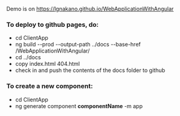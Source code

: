 Demo is on https://lgnakano.github.io/WebApplicationWithAngular

<h3>To deploy to github pages, do:</h3>

<ul>
  
<li>cd ClientApp</li>
<li>ng build --prod --output-path ../docs --base-href /WebApplicationWithAngular/</li>
<li>cd ../docs</li>
<li>copy index.html 404.html</li>
<li>check in and push the contents of the docs folder to github</li>
</ul>

<h3>To create a new component:</h3>
<ul>
  <li>cd ClientApp</li>
  <li>ng generate component <b>componentName</b> -m app</li>
</ul>
